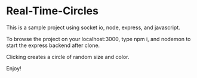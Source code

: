 # Real-Time-Circles

This is a sample project using socket io, node, express, and javascript.

To browse the project on your localhost:3000, type npm i, and nodemon to start the express backend after clone.

Clicking creates a circle of random size and color.

Enjoy!
